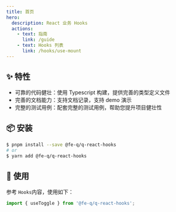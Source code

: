 ```yaml
---
title: 首页
hero:
  description: React 业务 Hooks
  actions:
    - text: 指南
      link: /guide
    - text: Hooks 列表
      link: /hooks/use-mount
---
```


## ✨ 特性

- 可靠的代码健壮：使用 Typescript 构建，提供完善的类型定义文件
- 完善的文档能力：支持文档记录，支持 demo 演示
- 完整的测试用例：配套完整的测试用例，帮助您提升项目健壮性

## 📦 安装

```bash
$ pnpm install --save @fe-q/q-react-hooks
# or
$ yarn add @fe-q/q-react-hooks
```

## 🔨 使用

参考 `Hooks`内容，使用如下：

```ts
import { useToggle } from '@fe-q/q-react-hooks';
```
